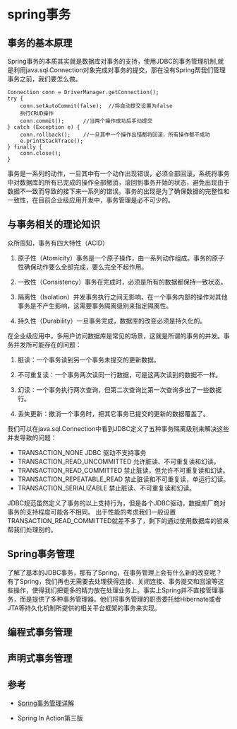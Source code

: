 # spring事务

## 事务的基本原理


Spring事务的本质其实就是数据库对事务的支持，使用JDBC的事务管理机制,就是利用java.sql.Connection对象完成对事务的提交，那在没有Spring帮我们管理事务之前，我们要怎么做。

```
Connection conn = DriverManager.getConnection();
try {  
    conn.setAutoCommit(false);  //将自动提交设置为false                         
    执行CRUD操作
    conn.commit();      //当两个操作成功后手动提交  
} catch (Exception e) {  
    conn.rollback();    //一旦其中一个操作出错都将回滚，所有操作都不成功
    e.printStackTrace();  
} finally {
    conn.close();
}

```

事务是一系列的动作，一旦其中有一个动作出现错误，必须全部回滚，系统将事务中对数据库的所有已完成的操作全部撤消，滚回到事务开始的状态，避免出现由于数据不一致而导致的接下来一系列的错误。事务的出现是为了确保数据的完整性和一致性，在目前企业级应用开发中，事务管理是必不可少的。




## 与事务相关的理论知识

众所周知，事务有四大特性（ACID）

1. 原子性（Atomicity）事务是一个原子操作，由一系列动作组成。事务的原子性确保动作要么全部完成，要么完全不起作用。

2. 一致性（Consistency）事务在完成时，必须是所有的数据都保持一致状态。

3. 隔离性（Isolation）并发事务执行之间无影响，在一个事务内部的操作对其他事务是不产生影响，这需要事务隔离级别来指定隔离性。

4. 持久性（Durability）一旦事务完成，数据库的改变必须是持久化的。

在企业级应用中，多用户访问数据库是常见的场景，这就是所谓的事务的并发。事务并发所可能存在的问题：

1. 脏读：一个事务读到另一个事务未提交的更新数据。

2. 不可重复读：一个事务两次读同一行数据，可是这两次读到的数据不一样。

3. 幻读：一个事务执行两次查询，但第二次查询比第一次查询多出了一些数据行。

4. 丢失更新：撤消一个事务时，把其它事务已提交的更新的数据覆盖了。

我们可以在java.sql.Connection中看到JDBC定义了五种事务隔离级别来解决这些并发导致的问题：

- TRANSACTION_NONE JDBC 驱动不支持事务
- TRANSACTION_READ_UNCOMMITTED 允许脏读、不可重复读和幻读。
- TRANSACTION_READ_COMMITTED 禁止脏读，但允许不可重复读和幻读。
- TRANSACTION_REPEATABLE_READ 禁止脏读和不可重复读，单运行幻读。
- TRANSACTION_SERIALIZABLE 禁止脏读、不可重复读和幻读。


JDBC规范虽然定义了事务的以上支持行为，但是各个JDBC驱动，数据库厂商对事务的支持程度可能各不相同。
出于性能的考虑我们一般设置TRANSACTION_READ_COMMITTED就差不多了，剩下的通过使用数据库的锁来帮我们处理别的。

## Spring事务管理

了解了基本的JDBC事务，那有了Spring，在事务管理上会有什么新的改变呢？
有了Spring，我们再也无需要去处理获得连接、关闭连接、事务提交和回滚等这些操作，使得我们把更多的精力放在处理业务上。事实上Spring并不直接管理事务，而是提供了多种事务管理器。他们将事务管理的职责委托给Hibernate或者JTA等持久化机制所提供的相关平台框架的事务来实现。

## 编程式事务管理

## 声明式事务管理



## 参考

- [Spring事务管理详解](https://blog.csdn.net/donggua3694857/article/details/69858827)

- Spring In Action第三版
